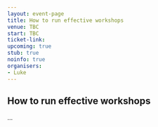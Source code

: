 ```yaml
---
layout: event-page  
title: How to run effective workshops
venue: TBC
start: TBC
ticket-link: 
upcoming: true
stub: true
noinfo: true
organisers:
- Luke
---
```


## How to run effective workshops

...